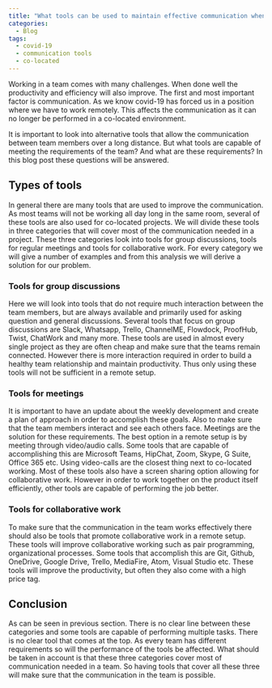 ```yaml
---
title: "What tools can be used to maintain effective communication when not working co-located?"
categories:
  - Blog
tags:
  - covid-19
  - communication tools
  - co-located
---
```

Working in a team comes with many challenges. When done well the productivity and efficiency will also improve.
The first and most important factor is communication. As we know covid-19 has forced us in a position where we have to work remotely.
This affects the communication as it can no longer be performed in a co-located environment. 

It is important to look into alternative tools that allow the communication between team members over a long distance. 
But what tools are capable of meeting the requirements of the team? And what are these requirements?
In this blog post these questions will be answered.

## Types of tools
In general there are many tools that are used to improve the communication. As most teams will not be working all day long in the same room, several of these tools are also used for co-located projects.
We will divide these tools in three categories that will cover most of the communication needed in a project. 
These three categories look into tools for group discussions, tools for regular meetings and tools for collaborative work.
For every category we will give a number of examples and from this analysis we will derive a solution for our problem.

### Tools for group discussions
Here we will look into tools that do not require much interaction between the team members, but are always available and primarily used for asking question and general discussions.
Several tools that focus on group discussions are Slack, Whatsapp, Trello, ChannelME, Flowdock, ProofHub, Twist, ChatWork and many more.
These tools are used in almost every single project as they are often cheap and make sure that the teams remain connected. However there is more interaction required in order to build a healthy team relationship and maintain productivity.
Thus only using these tools will not be sufficient in a remote setup.


### Tools for meetings
It is important to have an update about the weekly development and create a plan of approach in order to accomplish these goals. Also to make sure that the team members interact and see each others face.
Meetings are the solution for these requirements. The best option in a remote setup is by meeting through video/audio calls. 
Some tools that are capable of accomplishing this are Microsoft Teams, HipChat, Zoom, Skype, G Suite, Office 365 etc.
Using video-calls are the closest thing next to co-located working. Most of these tools also have a screen sharing option allowing for collaborative work.
However in order to work together on the product itself efficiently, other tools are capable of performing the job better.


### Tools for collaborative work
To make sure that the communication in the team works effectively there should also be tools that promote collaborative work in a remote setup. 
These tools will improve collaborative working such as pair programming, organizational processes. 
Some tools that accomplish this are Git, Github, OneDrive, Google Drive, Trello, MediaFire, Atom, Visual Studio etc.
These tools will improve the productivity, but often they also come with a high price tag.


## Conclusion
As can be seen in previous section. There is no clear line between these categories and some tools are capable of performing multiple tasks. 
There is no clear tool that comes at the top. As every team has different requirements so will the performance of the tools be affected.
What should be taken in account is that these three categories cover most of communication needed in a team. 
So having tools that cover all these three will make sure that the communication in the team is possible.